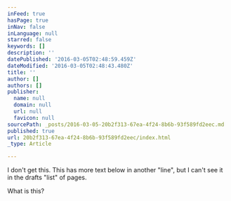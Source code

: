 ```yaml
---
inFeed: true
hasPage: true
inNav: false
inLanguage: null
starred: false
keywords: []
description: ''
datePublished: '2016-03-05T02:48:59.459Z'
dateModified: '2016-03-05T02:48:43.480Z'
title: ''
author: []
authors: []
publisher:
  name: null
  domain: null
  url: null
  favicon: null
sourcePath: _posts/2016-03-05-20b2f313-67ea-4f24-8b6b-93f589fd2eec.md
published: true
url: 20b2f313-67ea-4f24-8b6b-93f589fd2eec/index.html
_type: Article

---
```

I don't get this. This has more text below in another "line", but I can't see it in the drafts "list" of pages.

What is this?